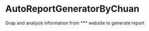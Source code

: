 AutoReportGeneratorByChuan
==========================

Grap and analysis information from *** website to generate report
